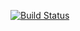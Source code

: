 [![Build Status](https://travis-ci.org/wuhooo/wuhooo.github.io.svg?branch=src)](https://travis-ci.org/wuhooo/wuhooo.github.io)